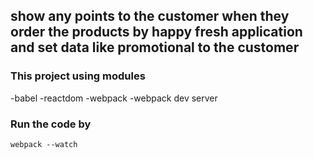 ## show any points to the customer when they order the products by happy fresh application and set data like promotional to the customer

### This project using modules

-babel
-reactdom
-webpack
-webpack dev server

### Run the code by

```
webpack --watch
```